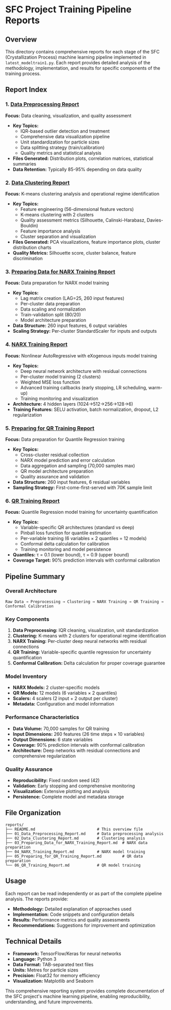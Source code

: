 # SFC Project Training Pipeline Reports

## Overview
This directory contains comprehensive reports for each stage of the SFC (Crystallization Process) machine learning pipeline implemented in `latest_modeltrain1.py`. Each report provides detailed analysis of the methodology, implementation, and results for specific components of the training process.

## Report Index

### 1. [Data Preprocessing Report](01_Data_Preprocessing_Report.md)
**Focus:** Data cleaning, visualization, and quality assessment
- **Key Topics:**
  - IQR-based outlier detection and treatment
  - Comprehensive data visualization pipeline
  - Unit standardization for particle sizes
  - Data splitting strategy (train/calibration)
  - Quality metrics and statistical analysis
- **Files Generated:** Distribution plots, correlation matrices, statistical summaries
- **Data Retention:** Typically 85-95% depending on data quality

### 2. [Data Clustering Report](02_Data_Clustering_Report.md)
**Focus:** K-means clustering analysis and operational regime identification
- **Key Topics:**
  - Feature engineering (56-dimensional feature vectors)
  - K-means clustering with 2 clusters
  - Quality assessment metrics (Silhouette, Calinski-Harabasz, Davies-Bouldin)
  - Feature importance analysis
  - Cluster separation and visualization
- **Files Generated:** PCA visualizations, feature importance plots, cluster distribution charts
- **Quality Metrics:** Silhouette score, cluster balance, feature discrimination

### 3. [Preparing Data for NARX Training Report](03_Preparing_Data_for_NARX_Training_Report.md)
**Focus:** Data preparation for NARX model training
- **Key Topics:**
  - Lag matrix creation (LAG=25, 260 input features)
  - Per-cluster data preparation
  - Data scaling and normalization
  - Train-validation split (80/20)
  - Model architecture preparation
- **Data Structure:** 260 input features, 6 output variables
- **Scaling Strategy:** Per-cluster StandardScaler for inputs and outputs

### 4. [NARX Training Report](04_NARX_Training_Report.md)
**Focus:** Nonlinear AutoRegressive with eXogenous inputs model training
- **Key Topics:**
  - Deep neural network architecture with residual connections
  - Per-cluster model training (2 clusters)
  - Weighted MSE loss function
  - Advanced training callbacks (early stopping, LR scheduling, warm-up)
  - Training monitoring and visualization
- **Architecture:** 4 hidden layers (1024→512→256→128→6)
- **Training Features:** SELU activation, batch normalization, dropout, L2 regularization

### 5. [Preparing for QR Training Report](05_Preparing_for_QR_Training_Report.md)
**Focus:** Data preparation for Quantile Regression training
- **Key Topics:**
  - Cross-cluster residual collection
  - NARX model prediction and error calculation
  - Data aggregation and sampling (70,000 samples max)
  - QR model architecture preparation
  - Quality assurance and validation
- **Data Structure:** 260 input features, 6 residual variables
- **Sampling Strategy:** First-come-first-served with 70K sample limit

### 6. [QR Training Report](06_QR_Training_Report.md)
**Focus:** Quantile Regression model training for uncertainty quantification
- **Key Topics:**
  - Variable-specific QR architectures (standard vs deep)
  - Pinball loss function for quantile estimation
  - Per-variable training (6 variables × 2 quantiles = 12 models)
  - Conformal delta calculation for calibration
  - Training monitoring and model persistence
- **Quantiles:** τ = 0.1 (lower bound), τ = 0.9 (upper bound)
- **Coverage Target:** 90% prediction intervals with conformal calibration

## Pipeline Summary

### Overall Architecture
```
Raw Data → Preprocessing → Clustering → NARX Training → QR Training → Conformal Calibration
```

### Key Components
1. **Data Preprocessing:** IQR cleaning, visualization, unit standardization
2. **Clustering:** K-means with 2 clusters for operational regime identification
3. **NARX Training:** Per-cluster deep neural networks with residual connections
4. **QR Training:** Variable-specific quantile regression for uncertainty quantification
5. **Conformal Calibration:** Delta calculation for proper coverage guarantee

### Model Inventory
- **NARX Models:** 2 cluster-specific models
- **QR Models:** 12 models (6 variables × 2 quantiles)
- **Scalers:** 4 scalers (2 input + 2 output per cluster)
- **Metadata:** Configuration and model information

### Performance Characteristics
- **Data Volume:** 70,000 samples for QR training
- **Input Dimensions:** 260 features (26 time steps × 10 variables)
- **Output Dimensions:** 6 state variables
- **Coverage:** 90% prediction intervals with conformal calibration
- **Architecture:** Deep networks with residual connections and comprehensive regularization

### Quality Assurance
- **Reproducibility:** Fixed random seed (42)
- **Validation:** Early stopping and comprehensive monitoring
- **Visualization:** Extensive plotting and analysis
- **Persistence:** Complete model and metadata storage

## File Organization
```
reports/
├── README.md                           # This overview file
├── 01_Data_Preprocessing_Report.md     # Data preprocessing analysis
├── 02_Data_Clustering_Report.md        # Clustering analysis
├── 03_Preparing_Data_for_NARX_Training_Report.md  # NARX data preparation
├── 04_NARX_Training_Report.md          # NARX model training
├── 05_Preparing_for_QR_Training_Report.md         # QR data preparation
└── 06_QR_Training_Report.md            # QR model training
```

## Usage
Each report can be read independently or as part of the complete pipeline analysis. The reports provide:
- **Methodology:** Detailed explanation of approaches used
- **Implementation:** Code snippets and configuration details
- **Results:** Performance metrics and quality assessments
- **Recommendations:** Suggestions for improvement and optimization

## Technical Details
- **Framework:** TensorFlow/Keras for neural networks
- **Language:** Python 3
- **Data Format:** TAB-separated text files
- **Units:** Metres for particle sizes
- **Precision:** Float32 for memory efficiency
- **Visualization:** Matplotlib and Seaborn

This comprehensive reporting system provides complete documentation of the SFC project's machine learning pipeline, enabling reproducibility, understanding, and future improvements. 